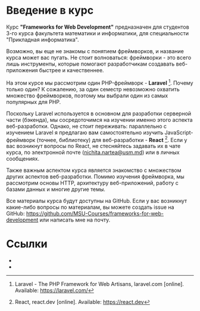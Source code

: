 # Введение в курс

Курс **"Frameworks for Web Development"** предназначен для студентов 3-го курса факультета математики и информатики, для специальности "Прикладная информатика".

Возможно, вы еще не знакомы с понятием фреймворков, и название курса может вас пугать. Не стоит волноваться: фреймворки - это всего лишь инструменты, которые помогают разработчикам создавать веб-приложения быстрее и качественнее.

На этом курсе мы рассмотрим один PHP-фреймворк - **Laravel** [^1]. Почему только один? К сожалению, за один семестр невозможно охватить множество фреймворков, поэтому мы выбрали один из самых популярных для PHP.

Поскольку Laravel используется в основном для разработки серверной части (бэкенда), мы сосредоточимся на изучении именно этого аспекта веб-разработки. Однако, не стоит переживать: параллельно с изучением Laravel я предлагаю вам самостоятельно изучить JavaScript-фреймворк (точнее, библиотеку) для веб-разработки - **React** [^2]. Если у вас возникнут вопросы по React, не стесняйтесь задавать их в чате курса, по электронной почте ([nichita.nartea@usm.md](mailto:nichita.nartea@usm.md)) или в личных сообщениях.

Также важным аспектом курса является знакомство с множеством других аспектов веб-разработки. Помимо изучения фреймворка, мы рассмотрим основы HTTP, архитектуру веб-приложений, работу с базами данных и многие другие темы.

Все материалы курса будут доступны на GitHub. Если у вас возникнут какие-либо вопросы по материалам, вы можете создать issue на GitHub: https://github.com/MSU-Courses/frameworks-for-web-development или написать мне на почту.

# Ссылки

- [^1]: Laravel - The PHP Framework for Web Artisans, laravel.com [online]. Available: https://laravel.com/
- [^2]: React, react.dev [online]. Available: https://react.dev
